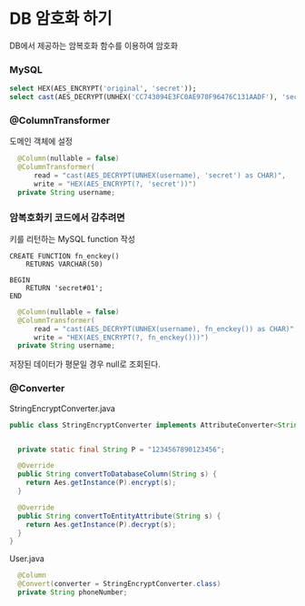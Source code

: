 DB 암호화 하기
==========================

DB에서 제공하는 암복호화 함수를 이용하여 암호화

### MySQL
```sql
select HEX(AES_ENCRYPT('original', 'secret'));
select cast(AES_DECRYPT(UNHEX('CC743094E3FC0AE970F96476C131AADF'), 'secret') as CHAR);

```

### @ColumnTransformer
도메인 객체에 설정
```java
  @Column(nullable = false)
  @ColumnTransformer(
      read = "cast(AES_DECRYPT(UNHEX(username), 'secret') as CHAR)",
      write = "HEX(AES_ENCRYPT(?, 'secret'))")
  private String username;
```

### 암복호화키 코드에서 감추려면
키를 리턴하는 MySQL function 작성

```mysql
CREATE FUNCTION fn_enckey()
    RETURNS VARCHAR(50)

BEGIN
    RETURN 'secret#01';
END
```

```java
  @Column(nullable = false)
  @ColumnTransformer(
      read = "cast(AES_DECRYPT(UNHEX(username), fn_enckey()) as CHAR)",
      write = "HEX(AES_ENCRYPT(?, fn_enckey()))")
  private String username;
```

저장된 데이터가 평문일 경우 null로 조회된다.

### @Converter 

StringEncryptConverter.java
```java
public class StringEncryptConverter implements AttributeConverter<String, String> {


  private static final String P = "1234567890123456";

  @Override
  public String convertToDatabaseColumn(String s) {
    return Aes.getInstance(P).encrypt(s);
  }

  @Override
  public String convertToEntityAttribute(String s) {
    return Aes.getInstance(P).decrypt(s);
  }
}

```

User.java
```java
  @Column
  @Convert(converter = StringEncryptConverter.class)
  private String phoneNumber;
```

